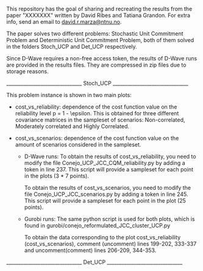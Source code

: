 This repository has the goal of sharing and recreating the results from the paper "XXXXXXX" written by David Ribes and Tatiana Grandon. For extra info, send an email to david.r.marza@ntnu.no.

The paper solves two different problems: Stochastic Unit Commitment Problem and Deterministic Unit Commitment Problem, both of them solved in the folders Stoch_UCP and Det_UCP respectively.

Since D-Wave requires a non-free access token, the results of D-Wave runs are provided in the results files. They are compressed in zip files due to storage reasons.

_______________________________ Stoch_UCP _______________________________

This problem instance is shown in two main plots:
- cost_vs_reliability: dependence of the cost function value on the reliability level p = 1 - \epsilon. This is obtained for three different covariance matrices in the sampleset of scenarios: Non-correlated, Moderately correlated and Highly Correlated.

- cost_vs_scenarios: dependence of the cost function value on the amount of scenarios considered in the sampleset.

    - D-Wave runs:
        To obtain the results of cost_vs_reliability, you need to modify the file Conejo_UCP_JCC_CQM_reliability.py by adding a token in line 237. This script will provide a sampleset for each point in the plots (3 * 7 points).

        To obtain the results of cost_vs_scenarios, you need to modify the file Conejo_UCP_JCC_scenarios.py by adding a token in line 245. This script will provide a sampleset for each point in the plot (25 points).

    - Gurobi runs:
        The same python script is used for both plots, which is found in gurobi/conejo_reformulated_JCC_cluster_UCP.py

        To obtain the data corresponding to the plot cost_vs_reliability (cost_vs_scenarios), comment (uncomment) lines 199-202, 333-337 and uncomment(comment) lines 206-209, 344-353.


_______________________________ Det_UCP _______________________________


